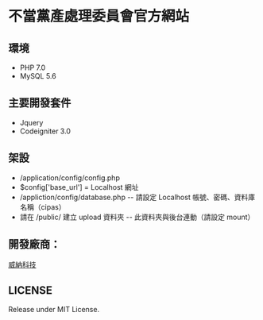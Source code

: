 # 不當黨產處理委員會官方網站

## 環境

- PHP 7.0
- MySQL 5.6

## 主要開發套件

- Jquery
- Codeigniter 3.0

## 架設

- /application/config/config.php 
- $config['base_url'] = Localhost 網址
- /appliction/config/database.php -- 請設定 Localhost 帳號、密碼、資料庫名稱（cipas）
- 請在 /public/ 建立 upload 資料夾 -- 此資料夾與後台連動（請設定 mount）

## 開發廠商：

[威納科技](http://www.unidyna.com/)

## LICENSE

Release under MIT License.

